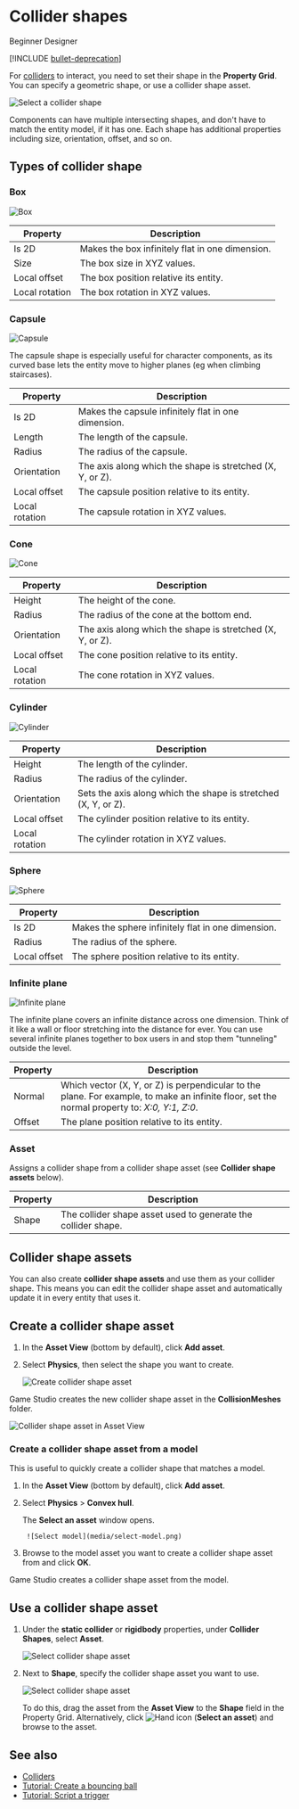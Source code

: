 # Collider shapes

<span class="badge text-bg-primary">Beginner</span>
<span class="badge text-bg-success">Designer</span>

[!INCLUDE [bullet-deprecation](../../includes/bullet-physics-deprecation.md)]

For [colliders](colliders.md) to interact, you need to set their shape in the **Property Grid**. You can specify a geometric shape, or use a collider shape asset.

![Select a collider shape](media/select-collider-shape.png)

Components can have multiple intersecting shapes, and don't have to match the entity model, if it has one. Each shape has additional properties including size, orientation, offset, and so on.

## Types of collider shape

### Box

![Box](media/box.png)

| Property | Description |
| -------------- |-------------|
| Is 2D | Makes the box infinitely flat in one dimension. |
| Size | The box size in XYZ values. |
| Local offset | The box position relative its entity. |
| Local rotation | The box rotation in XYZ values. |

### Capsule

![Capsule](media/capsule.png)

The capsule shape is especially useful for character components, as its curved base lets the entity move to higher planes (eg when climbing staircases).

| Property | Description |
| -------------- |-------------|
| Is 2D | Makes the capsule infinitely flat in one dimension. |
| Length | The length of the capsule. |
| Radius | The radius of the capsule. |
| Orientation | The axis along which the shape is stretched (X, Y, or Z). |
| Local offset | The capsule position relative to its entity. |
| Local rotation | The capsule rotation in XYZ values. |

### Cone

![Cone](media/cone.png)

| Property | Description |
| -------------- |-------------|
| Height | The height of the cone. |
| Radius | The radius of the cone at the bottom end. |
| Orientation | The axis along which the shape is stretched (X, Y, or Z). |
| Local offset | The cone position relative to its entity. |
| Local rotation | The cone rotation in XYZ values. |

### Cylinder

![Cylinder](media/cylinder.png)

| Property | Description |
| -------------- |-------------|
| Height | The length of the cylinder. |
| Radius | The radius of the cylinder. |
| Orientation | Sets the axis along which the shape is stretched (X, Y, or Z). |
| Local offset | The cylinder position relative to its entity. |
| Local rotation | The cylinder  rotation in XYZ values. |

### Sphere

![Sphere](media/sphere.png)

| Property | Description |
| -------------- |-------------|
| Is 2D | Makes the sphere infinitely flat in one dimension. |
| Radius | The radius of the sphere. |
| Local offset | The sphere position relative to its entity. |

### Infinite plane

![Infinite plane](media/infinite-plane.png)

The infinite plane covers an infinite distance across one dimension.
Think of it like a wall or floor stretching into the distance for ever.
You can use several infinite planes together to box users in and stop them "tunneling" outside the level.

| Property | Description |
| -------------- |-------------|
| Normal | Which vector (X, Y, or Z) is perpendicular to the plane. For example, to make an infinite floor, set the normal property to: _X:0, Y:1, Z:0_. |
| Offset | The plane position relative to its entity. |

### Asset

Assigns a collider shape from a collider shape asset (see **Collider shape assets** below).

| Property | Description |
| -------------- |-------------|
| Shape | The collider shape asset used to generate the collider shape. |

## Collider shape assets

You can also create **collider shape assets** and use them as your collider shape. This means you can edit the collider shape asset and automatically update it in every entity that uses it.

## Create a collider shape asset

1. In the **Asset View** (bottom by default), click **Add asset**.

2. Select **Physics**, then select the shape you want to create.

    ![Create collider shape asset](media/create-collider-shape-asset.png)

Game Studio creates the new collider shape asset in the **CollisionMeshes** folder.

![Collider shape asset in Asset View](media/collider-shape-in-asset-view.png)

### Create a collider shape asset from a model

This is useful to quickly create a collider shape that matches a model.

1. In the **Asset View** (bottom by default), click **Add asset**.

2. Select **Physics** > **Convex hull**.

    The **Select an asset** window opens.

        ![Select model](media/select-model.png)

3. Browse to the model asset you want to create a collider shape asset from and click **OK**.

Game Studio creates a collider shape asset from the model.

## Use a collider shape asset

1. Under the **static collider** or **rigidbody** properties, under **Collider Shapes**, select **Asset**.

    ![Select collider shape asset](media/select-asset-collider-shape.png)

2. Next to **Shape**, specify the collider shape asset you want to use.

    ![Select collider shape asset](media/select-collider-shape-asset.png)

    To do this, drag the asset from the **Asset View** to the **Shape** field in the Property Grid. Alternatively, click ![Hand icon](~/manual/game-studio/media/hand-icon.png) (**Select an asset**) and browse to the asset.

## See also

* [Colliders](colliders.md)
* [Tutorial: Create a bouncing ball](create-a-bouncing-ball.md)
* [Tutorial: Script a trigger](script-a-trigger.md)